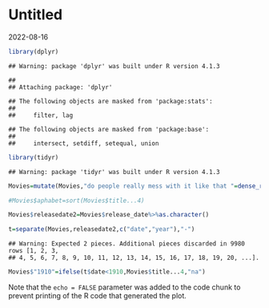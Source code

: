 Untitled
================
2022-08-16

``` r
library(dplyr)
```

    ## Warning: package 'dplyr' was built under R version 4.1.3

    ## 
    ## Attaching package: 'dplyr'

    ## The following objects are masked from 'package:stats':
    ## 
    ##     filter, lag

    ## The following objects are masked from 'package:base':
    ## 
    ##     intersect, setdiff, setequal, union

``` r
library(tidyr)
```

    ## Warning: package 'tidyr' was built under R version 4.1.3

``` r
Movies=mutate(Movies,"do people really mess with it like that "=dense_rank(vote_average))
```

``` r
#Movies$aphabet=sort(Movies$title...4)
```

``` r
Movies$releasedate2=Movies$release_date%>%as.character()
```

``` r
t=separate(Movies,releasedate2,c("date","year"),"-")
```

    ## Warning: Expected 2 pieces. Additional pieces discarded in 9980 rows [1, 2, 3,
    ## 4, 5, 6, 7, 8, 9, 10, 11, 12, 13, 14, 15, 16, 17, 18, 19, 20, ...].

``` r
Movies$"1910"=ifelse(t$date<1910,Movies$title...4,"na")
```

Note that the `echo = FALSE` parameter was added to the code chunk to
prevent printing of the R code that generated the plot.
